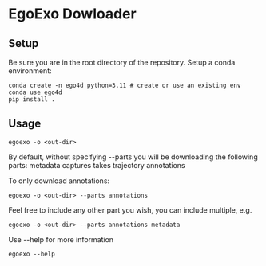# EgoExo Dowloader

## Setup

Be sure you are in the root directory of the repository. Setup a conda environment:
```
conda create -n ego4d python=3.11 # create or use an existing env
conda use ego4d
pip install .
```

## Usage

```
egoexo -o <out-dir>
```
By default, without specifying --parts you will be downloading the following parts: metadata captures takes trajectory annotations

To only download annotations:
```
egoexo -o <out-dir> --parts annotations
```
Feel free to include any other part you wish, you can include multiple, e.g.
```
egoexo -o <out-dir> --parts annotations metadata
```

Use --help for more information
```
egoexo --help
```

